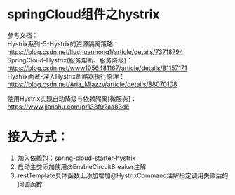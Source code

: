 # springCloud组件之hystrix

参考文档：  
Hystrix系列-5-Hystrix的资源隔离策略：https://blog.csdn.net/liuchuanhong1/article/details/73718794  
SpringCloud-Hystrix(服务熔断、服务降级)：https://blog.csdn.net/www1056481167/article/details/81157171  
Hystrix面试-深入Hystrix断路器执行原理：https://blog.csdn.net/Aria_Miazzy/article/details/88070108  

使用Hystrix实现自动降级与依赖隔离[微服务]：https://www.jianshu.com/p/138f92aa83dc

# 接入方式：
1. 加入依赖包：spring-cloud-starter-hystrix
2. 启动主类添加使用@EnableCircuitBreaker注解
3. restTemplate具体函数上添加增加@HystrixCommand注解指定调用失败后的回调函数